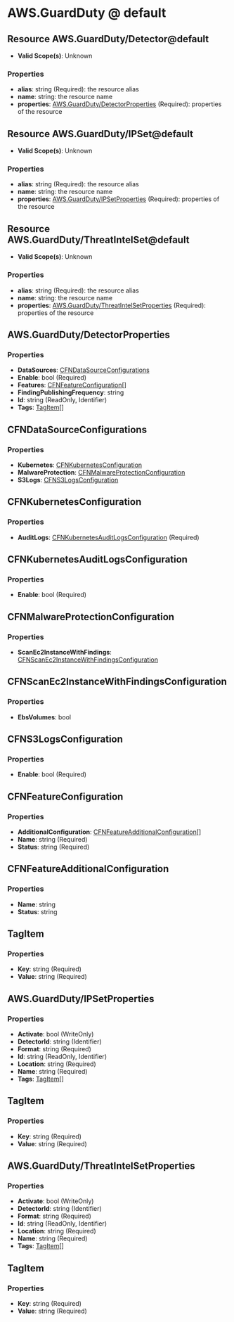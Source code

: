 # AWS.GuardDuty @ default

## Resource AWS.GuardDuty/Detector@default
* **Valid Scope(s)**: Unknown
### Properties
* **alias**: string (Required): the resource alias
* **name**: string: the resource name
* **properties**: [AWS.GuardDuty/DetectorProperties](#awsguarddutydetectorproperties) (Required): properties of the resource

## Resource AWS.GuardDuty/IPSet@default
* **Valid Scope(s)**: Unknown
### Properties
* **alias**: string (Required): the resource alias
* **name**: string: the resource name
* **properties**: [AWS.GuardDuty/IPSetProperties](#awsguarddutyipsetproperties) (Required): properties of the resource

## Resource AWS.GuardDuty/ThreatIntelSet@default
* **Valid Scope(s)**: Unknown
### Properties
* **alias**: string (Required): the resource alias
* **name**: string: the resource name
* **properties**: [AWS.GuardDuty/ThreatIntelSetProperties](#awsguarddutythreatintelsetproperties) (Required): properties of the resource

## AWS.GuardDuty/DetectorProperties
### Properties
* **DataSources**: [CFNDataSourceConfigurations](#cfndatasourceconfigurations)
* **Enable**: bool (Required)
* **Features**: [CFNFeatureConfiguration](#cfnfeatureconfiguration)[]
* **FindingPublishingFrequency**: string
* **Id**: string (ReadOnly, Identifier)
* **Tags**: [TagItem](#tagitem)[]

## CFNDataSourceConfigurations
### Properties
* **Kubernetes**: [CFNKubernetesConfiguration](#cfnkubernetesconfiguration)
* **MalwareProtection**: [CFNMalwareProtectionConfiguration](#cfnmalwareprotectionconfiguration)
* **S3Logs**: [CFNS3LogsConfiguration](#cfns3logsconfiguration)

## CFNKubernetesConfiguration
### Properties
* **AuditLogs**: [CFNKubernetesAuditLogsConfiguration](#cfnkubernetesauditlogsconfiguration) (Required)

## CFNKubernetesAuditLogsConfiguration
### Properties
* **Enable**: bool (Required)

## CFNMalwareProtectionConfiguration
### Properties
* **ScanEc2InstanceWithFindings**: [CFNScanEc2InstanceWithFindingsConfiguration](#cfnscanec2instancewithfindingsconfiguration)

## CFNScanEc2InstanceWithFindingsConfiguration
### Properties
* **EbsVolumes**: bool

## CFNS3LogsConfiguration
### Properties
* **Enable**: bool (Required)

## CFNFeatureConfiguration
### Properties
* **AdditionalConfiguration**: [CFNFeatureAdditionalConfiguration](#cfnfeatureadditionalconfiguration)[]
* **Name**: string (Required)
* **Status**: string (Required)

## CFNFeatureAdditionalConfiguration
### Properties
* **Name**: string
* **Status**: string

## TagItem
### Properties
* **Key**: string (Required)
* **Value**: string (Required)

## AWS.GuardDuty/IPSetProperties
### Properties
* **Activate**: bool (WriteOnly)
* **DetectorId**: string (Identifier)
* **Format**: string (Required)
* **Id**: string (ReadOnly, Identifier)
* **Location**: string (Required)
* **Name**: string (Required)
* **Tags**: [TagItem](#tagitem)[]

## TagItem
### Properties
* **Key**: string (Required)
* **Value**: string (Required)

## AWS.GuardDuty/ThreatIntelSetProperties
### Properties
* **Activate**: bool (WriteOnly)
* **DetectorId**: string (Identifier)
* **Format**: string (Required)
* **Id**: string (ReadOnly, Identifier)
* **Location**: string (Required)
* **Name**: string (Required)
* **Tags**: [TagItem](#tagitem)[]

## TagItem
### Properties
* **Key**: string (Required)
* **Value**: string (Required)

